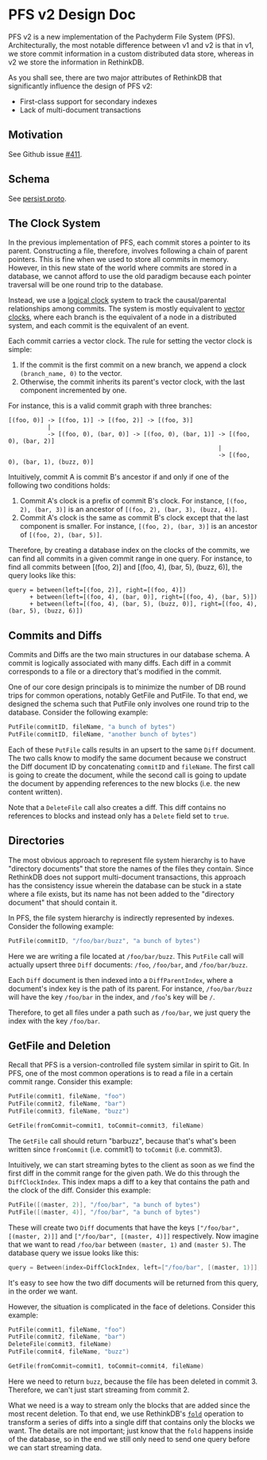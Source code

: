 # PFS v2 Design Doc

PFS v2 is a new implementation of the Pachyderm File System (PFS).  Architecturally, the most notable difference between v1 and v2 is that in v1, we store commit information in a custom distributed data store, whereas in v2 we store the information in RethinkDB.

As you shall see, there are two major attributes of RethinkDB that significantly influence the design of PFS v2:

* First-class support for secondary indexes
* Lack of multi-document transactions

## Motivation

See Github issue [#411](https://github.com/pachyderm/pachyderm/issues/411).

## Schema

See [persist.proto](db/persist/persist.proto).

## The Clock System

In the previous implementation of PFS, each commit stores a pointer to its parent.  Constructing a file, therefore, involves following a chain of parent pointers.  This is fine when we used to store all commits in memory.  However, in this new state of the world where commits are stored in a database, we cannot afford to use the old paradigm because each pointer traversal will be one round trip to the database.

Instead, we use a [logical clock](https://en.wikipedia.org/wiki/Logical_clock) system to track the causal/parental relationships among commits.  The system is mostly equivalent to [vector clocks](https://en.wikipedia.org/wiki/Vector_clock), where each branch is the equivalent of a node in a distributed system, and each commit is the equivalent of an event.

Each commit carries a vector clock.  The rule for setting the vector clock is simple:

1. If the commit is the first commit on a new branch, we append a clock `(branch_name, 0)` to the vector.
2. Otherwise, the commit inherits its parent's vector clock, with the last component incremented by one.

For instance, this is a valid commit graph with three branches:

```
[(foo, 0)] -> [(foo, 1)] -> [(foo, 2)] -> [(foo, 3)]
           |
           -> [(foo, 0), (bar, 0)] -> [(foo, 0), (bar, 1)] -> [(foo, 0), (bar, 2)]
                                                           |
                                                           -> [(foo, 0), (bar, 1), (buzz, 0)]
```

Intuitively, commit A is commit B's ancestor if and only if one of the following two conditions holds:

1. Commit A's clock is a prefix of commit B's clock.  For instance, `[(foo, 2), (bar, 3)]` is an ancestor of `[(foo, 2), (bar, 3), (buzz, 4)]`.
2. Commit A's clock is the same as commit B's clock except that the last component is smaller.  For instance, `[(foo, 2), (bar, 3)]` is an ancestor of `[(foo, 2), (bar, 5)]`.

Therefore, by creating a database index on the clocks of the commits, we can find all commits in a given commit range in one query.  For instance, to find all commits between [(foo, 2)] and [(foo, 4), (bar, 5), (buzz, 6)], the query looks like this:

```
query = between(left=[(foo, 2)], right=[(foo, 4)])
      + between(left=[(foo, 4), (bar, 0)], right=[(foo, 4), (bar, 5)]) 
      + between(left=[(foo, 4), (bar, 5), (buzz, 0)], right=[(foo, 4), (bar, 5), (buzz, 6)])
```

## Commits and Diffs

Commits and Diffs are the two main structures in our database schema.  A commit is logically associated with many diffs.  Each diff in a commit corresponds to a file or a directory that's modified in the commit.

One of our core design principals is to minimize the number of DB round trips for common operations, notably GetFile and PutFile.  To that end, we designed the schema such that PutFile only involves one round trip to the database.  Consider the following example:

```Go
PutFile(commitID, fileName, "a bunch of bytes")
PutFile(commitID, fileName, "another bunch of bytes")
```

Each of these `PutFile` calls results in an upsert to the same `Diff` document.  The two calls know to modify the same document because we construct the Diff document ID by concatenating `commitID` and `fileName`.  The first call is going to create the document, while the second call is going to update the document by appending references to the new blocks (i.e. the new content written).

Note that a `DeleteFile` call also creates a diff.  This diff contains no references to blocks and instead only has a `Delete` field set to `true`.

## Directories

The most obvious approach to represent file system hierarchy is to have "directory documents" that store the names of the files they contain.  Since RethinkDB does not support multi-document transactions, this approach has the consistency issue wherein the database can be stuck in a state where a file exists, but its name has not been added to the "directory document" that should contain it.

In PFS, the file system hierarchy is indirectly represented by indexes.  Consider the following example:

```Go
PutFile(commitID, "/foo/bar/buzz", "a bunch of bytes")
```

Here we are writing a file located at `/foo/bar/buzz`.  This `PutFile` call will actually upsert three `Diff` documents: `/foo`, `/foo/bar`, and `/foo/bar/buzz`.

Each `Diff` document is then indexed into a `DiffParentIndex`, where a document's index key is the path of its parent.  For instance, `/foo/bar/buzz` will have the key `/foo/bar` in the index, and `/foo`'s key will be `/`.

Therefore, to get all files under a path such as `/foo/bar`, we just query the index with the key `/foo/bar`.

## GetFile and Deletion

Recall that PFS is a version-controlled file system similar in spirit to Git.  In PFS, one of the most common operations is to read a file in a certain commit range.  Consider this example:

```Go
PutFile(commit1, fileName, "foo")
PutFile(commit2, fileName, "bar")
PutFile(commit3, fileName, "buzz")

GetFile(fromCommit=commit1, toCommit=commit3, fileName)
```

The `GetFile` call should return "barbuzz", because that's what's been written since `fromCommit` (i.e. commit1) to `toCommit` (i.e. commit3). 

Intuitively, we can start streaming bytes to the client as soon as we find the first diff in the commit range for the given path.  We do this through the `DiffClockIndex`.  This index maps a diff to a key that contains the path and the clock of the diff.  Consider this example:

```Go
PutFile([(master, 2)], "/foo/bar", "a bunch of bytes")
PutFile([(master, 4)], "/foo/bar", "a bunch of bytes")
```

These will create two `Diff` documents that have the keys `["/foo/bar", [(master, 2)]]` and `["/foo/bar", [(master, 4)]]` respectively.  Now imagine that we want to read `/foo/bar` between `(master, 1)` and `(master 5)`.  The database query we issue looks like this:

```Go
query = Between(index=DiffClockIndex, left=["/foo/bar", [(master, 1)]], right=["/foo/bar", [(master, 5)]])
```

It's easy to see how the two diff documents will be returned from this query, in the order we want.

However, the situation is complicated in the face of deletions.  Consider this example:

```Go
PutFile(commit1, fileName, "foo")
PutFile(commit2, fileName, "bar")
DeleteFile(commit3, fileName)
PutFile(commit4, fileName, "buzz")

GetFile(fromCommit=commit1, toCommit=commit4, fileName)
```

Here we need to return `buzz`, because the file has been deleted in commit 3.  Therefore, we can't just start streaming from commit 2.

What we need is a way to stream only the blocks that are added since the most recent deletion.  To that end, we use RethinkDB's [`fold`](https://rethinkdb.com/api/javascript/fold/) operation to transform a series of diffs into a single diff that contains only the blocks we want.  The details are not important; just know that the `fold` happens inside of the database, so in the end we still only need to send one query before we can start streaming data.
